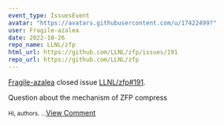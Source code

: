 ```yaml
---
event_type: IssuesEvent
avatar: "https://avatars.githubusercontent.com/u/17422499?"
user: Fragile-azalea
date: 2022-10-26
repo_name: LLNL/zfp
html_url: https://github.com/LLNL/zfp/issues/191
repo_url: https://github.com/LLNL/zfp
---
```


<a href='https://github.com/Fragile-azalea' target='_blank'>Fragile-azalea</a> closed issue <a href='https://github.com/LLNL/zfp/issues/191' target='_blank'>LLNL/zfp#191</a>.

<p>Question about the mechanism of ZFP compress</p><small>Hi, authors. ...</small><a href='https://github.com/LLNL/zfp/issues/191' target='_blank'>View Comment</a>